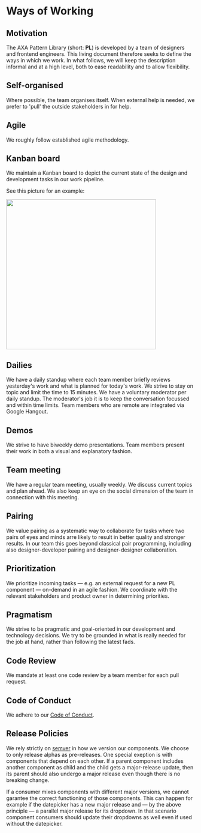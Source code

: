 # Ways of Working

## Motivation

The AXA Pattern Library (short: **PL**) is developed by a team of
designers and frontend engineers. This living document therefore seeks to
define the ways in which we work. In what follows, we will keep the description
informal and at a high level, both to ease readability and to allow flexibility.

## Self-organised

Where possible, the team organises itself. When external help is
needed, we prefer to 'pull' the outside stakeholders in for help.

## Agile

We roughly follow established agile methodology.

## Kanban board

We maintain a Kanban board to depict the current state of the design
and development tasks in our work pipeline.

See this picture for an example:

<img src="https://raw.githubusercontent.com/axa-ch/patterns-library/develop/docs/assets/kanban_board.jpg" width="400">

## Dailies

We have a daily standup where each team member briefly reviews
yesterday's work and what is planned for today's work. We strive to
stay on topic and limit the time to 15 minutes. We have a voluntary moderator
per daily standup. The moderator's job it is to keep the conversation
focussed and within time limits. Team members who are remote are integrated via Google Hangout.

## Demos

We strive to have biweekly demo presentations. Team members present
their work in both a visual and explanatory fashion.

## Team meeting

We have a regular team meeting, usually weekly. We discuss current
topics and plan ahead. We also keep an eye on the social dimension of
the team in connection with this meeting.

## Pairing

We value pairing as a systematic way to collaborate for tasks where
two pairs of eyes and minds arre likely to result in better quality
and stronger results. In our team this goes beyond classical pair
programming, including also designer-developer pairing and
designer-designer collaboration.

## Prioritization

We prioritize incoming tasks &mdash; e.g. an external request for a
new PL component &mdash; on-demand in an agile fashion. We coordinate
with the relevant stakeholders and product owner in determining
priorities.

## Pragmatism

We strive to be pragmatic and goal-oriented in our development
and technology decisions. We try to be grounded in what is really
needed for the job at hand, rather than following the latest fads.

## Code Review

We mandate at least one code review by a team member for each pull
request.

## Code of Conduct

We adhere to our [Code of Conduct](https://raw.githubusercontent.com/axa-ch/patterns-library/develop/docs/CODE_OF_CONDUCT.md).

## Release Policies

We rely strictly on [semver](https://semver.org/) in how we version our components. We choose to only release alphas as pre-releases. One special exeption is with components that depend on each other. If a parent component includes another component as child and the child gets a major-release update, then its parent should also undergo a major release even though there is no breaking change. 

If a consumer mixes components with different major versions, we cannot garantee the correct functioning of those components. This can happen for example if the datepicker has a new major release and &mdash; by the above principle &mdash; a parallel major release for its dropdown. In that scenario component consumers should update their dropdowns as well even if used without the datepicker.




